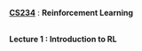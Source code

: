 [**CS234**](http://web.stanford.edu/class/cs234/index.html) : **Reinforcement Learning** <br><br>

__Lecture 1 : Introduction to RL__
